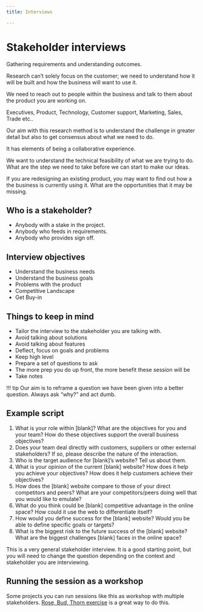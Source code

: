 ```yaml
---
title: Interviews

---
```

# Stakeholder interviews

Gathering requirements and understanding outcomes.

Research can’t solely focus on the customer; we need to understand how it will be built and how the business will want to use it. 

We need to reach out to people within the business and talk to them about the product you are working on. 

Executives, Product, Technology, Customer support, Marketing, Sales, Trade etc..

Our aim with this research method is to understand the challenge in greater detail but also to get consensus about what we need to do.

It has elements of being a collaborative experience.  

We want to understand the technical feasibility of what we are trying to do. 
What are the step we need to take before we can start to make our ideas. 

If you are redesigning an existing product, you may want to find out how a the business is currently using it. What are the opportunities that it may be missing. 


## Who is a stakeholder?

* Anybody with a stake in the project.
* Anybody who feeds in requirements.
* Anybody who provides sign off.

## Interview objectives

* Understand the business needs
* Understand the business goals
* Problems with the product
* Competitive Landscape
* Get Buy-in 

## Things to keep in mind

* Tailor the interview to the stakeholder you are talking with.
* Avoid talking about solutions
* Avoid talking about features
* Deflect, focus on goals and problems
* Keep high level
* Prepare a set of questions to ask
* The more prep you do up front, the more benefit these session will be
* Take notes

!!! tip
	Our aim is to reframe a question we have been given into a better question. Always ask “why?” and act dumb. 

## Example script

1. What is your role within [blank]? What are the objectives for you and your team? How do these objectives support the overall business objectives?
2. Does your team deal directly with customers, suppliers or other external stakeholders? If so, please describe the nature of the interaction.
3. Who is the target audience for [blank]’s website? Tell us about them.
4. What is your opinion of the current [blank] website? How does it help you achieve your objectives? How does it help customers achieve their objectives?
5. How does the [blank] website compare to those of your direct competitors and peers? What are your competitors/peers doing well that you would like to emulate?
6. What do you think could be [blank] competitive advantage in the online space? How could it use the web to differentiate itself?
7. How would you define success for the [blank] website? Would you be able to define specific goals or targets?
8. What is the biggest risk to the future success of the [blank] website? What are the biggest challenges [blank] faces in the online space?


This is a very general stakeholder interview. It is a good starting point, but you will need to change the question depending on the context and stakeholder you are interviewing. 

## Running the session as a workshop

Some projects you can run sessions like this as workshop with multiple stakeholders. [Rose, Bud, Thorn exercise](https://designsprintkit.withgoogle.com/methodology/phase1-understand/rose-thorn-bud) is a great way to do this.
